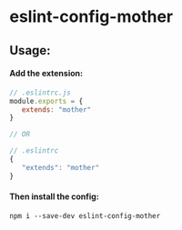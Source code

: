 # eslint-config-mother

## Usage:

#### Add the extension:

```js
// .eslintrc.js
module.exports = {
   extends: "mother"
}

// OR

// .eslintrc
{
   "extends": "mother"
}

```

#### Then install the config:
```
npm i --save-dev eslint-config-mother
```

